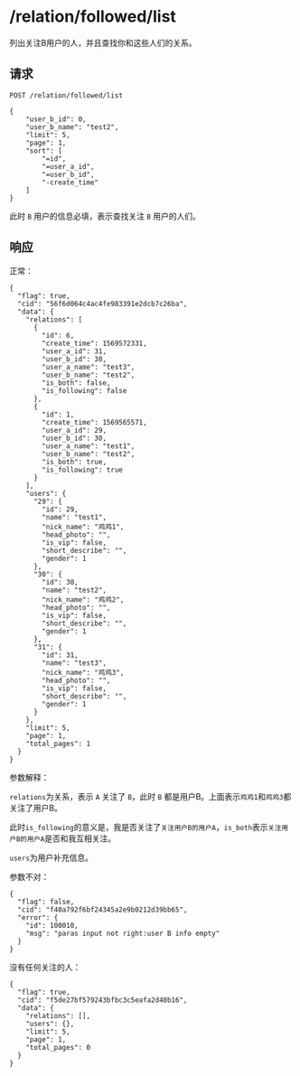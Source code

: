 # /relation/followed/list

列出关注B用户的人，并且查找你和这些人们的关系。

## 请求

```
POST /relation/followed/list

{
	"user_b_id": 0,
	"user_b_name": "test2",
	"limit": 5,
	"page": 1,
	"sort": [
		"=id",
		"=user_a_id",
		"=user_b_id",
		"-create_time"
	]
}
```

此时 `B` 用户的信息必填，表示查找关注 `B` 用户的人们。

## 响应

正常：

```
{
  "flag": true,
  "cid": "56f6d064c4ac4fe983391e2dcb7c26ba",
  "data": {
    "relations": [
      {
        "id": 6,
        "create_time": 1569572331,
        "user_a_id": 31,
        "user_b_id": 30,
        "user_a_name": "test3",
        "user_b_name": "test2",
        "is_both": false,
        "is_following": false
      },
      {
        "id": 1,
        "create_time": 1569565571,
        "user_a_id": 29,
        "user_b_id": 30,
        "user_a_name": "test1",
        "user_b_name": "test2",
        "is_both": true,
        "is_following": true
      }
    ],
    "users": {
      "29": {
        "id": 29,
        "name": "test1",
        "nick_name": "鸡鸡1",
        "head_photo": "",
        "is_vip": false,
        "short_describe": "",
        "gender": 1
      },
      "30": {
        "id": 30,
        "name": "test2",
        "nick_name": "鸡鸡2",
        "head_photo": "",
        "is_vip": false,
        "short_describe": "",
        "gender": 1
      },
      "31": {
        "id": 31,
        "name": "test3",
        "nick_name": "鸡鸡3",
        "head_photo": "",
        "is_vip": false,
        "short_describe": "",
        "gender": 1
      }
    },
    "limit": 5,
    "page": 1,
    "total_pages": 1
  }
}
```

参数解释：

`relations`为关系，表示 `A` 关注了 `B`，此时 `B` 都是用户B。上面表示`鸡鸡1`和`鸡鸡3`都关注了用户B。

此时`is_following`的意义是，我是否关注了`关注用户B的用户A`，`is_both`表示`关注用户B的用户A`是否和我互相关注。

`users`为用户补充信息。

参数不对：

```
{
  "flag": false,
  "cid": "f40a792f6bf24345a2e9b0212d39bb65",
  "error": {
    "id": 100010,
    "msg": "paras input not right:user B info empty"
  }
}
```

没有任何关注的人：

```
{
  "flag": true,
  "cid": "f5de27bf579243bfbc3c5eafa2d40b16",
  "data": {
    "relations": [],
    "users": {},
    "limit": 5,
    "page": 1,
    "total_pages": 0
  }
}
```